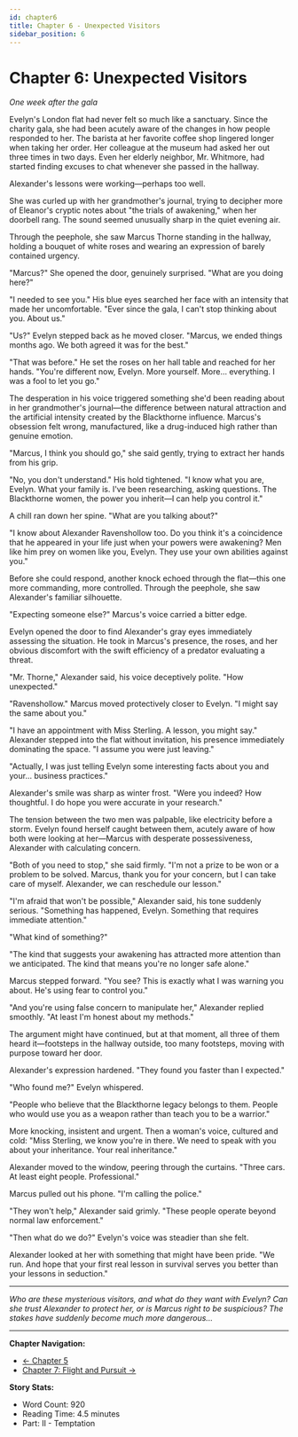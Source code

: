 ```yaml
---
id: chapter6
title: Chapter 6 - Unexpected Visitors
sidebar_position: 6
---
```


# Chapter 6: Unexpected Visitors

*One week after the gala*

Evelyn's London flat had never felt so much like a sanctuary. Since the charity gala, she had been acutely aware of the changes in how people responded to her. The barista at her favorite coffee shop lingered longer when taking her order. Her colleague at the museum had asked her out three times in two days. Even her elderly neighbor, Mr. Whitmore, had started finding excuses to chat whenever she passed in the hallway.

Alexander's lessons were working—perhaps too well.

She was curled up with her grandmother's journal, trying to decipher more of Eleanor's cryptic notes about "the trials of awakening," when her doorbell rang. The sound seemed unusually sharp in the quiet evening air.

Through the peephole, she saw Marcus Thorne standing in the hallway, holding a bouquet of white roses and wearing an expression of barely contained urgency.

"Marcus?" She opened the door, genuinely surprised. "What are you doing here?"

"I needed to see you." His blue eyes searched her face with an intensity that made her uncomfortable. "Ever since the gala, I can't stop thinking about you. About us."

"Us?" Evelyn stepped back as he moved closer. "Marcus, we ended things months ago. We both agreed it was for the best."

"That was before." He set the roses on her hall table and reached for her hands. "You're different now, Evelyn. More yourself. More... everything. I was a fool to let you go."

The desperation in his voice triggered something she'd been reading about in her grandmother's journal—the difference between natural attraction and the artificial intensity created by the Blackthorne influence. Marcus's obsession felt wrong, manufactured, like a drug-induced high rather than genuine emotion.

"Marcus, I think you should go," she said gently, trying to extract her hands from his grip.

"No, you don't understand." His hold tightened. "I know what you are, Evelyn. What your family is. I've been researching, asking questions. The Blackthorne women, the power you inherit—I can help you control it."

A chill ran down her spine. "What are you talking about?"

"I know about Alexander Ravenshollow too. Do you think it's a coincidence that he appeared in your life just when your powers were awakening? Men like him prey on women like you, Evelyn. They use your own abilities against you."

Before she could respond, another knock echoed through the flat—this one more commanding, more controlled. Through the peephole, she saw Alexander's familiar silhouette.

"Expecting someone else?" Marcus's voice carried a bitter edge.

Evelyn opened the door to find Alexander's gray eyes immediately assessing the situation. He took in Marcus's presence, the roses, and her obvious discomfort with the swift efficiency of a predator evaluating a threat.

"Mr. Thorne," Alexander said, his voice deceptively polite. "How unexpected."

"Ravenshollow." Marcus moved protectively closer to Evelyn. "I might say the same about you."

"I have an appointment with Miss Sterling. A lesson, you might say." Alexander stepped into the flat without invitation, his presence immediately dominating the space. "I assume you were just leaving."

"Actually, I was just telling Evelyn some interesting facts about you and your... business practices."

Alexander's smile was sharp as winter frost. "Were you indeed? How thoughtful. I do hope you were accurate in your research."

The tension between the two men was palpable, like electricity before a storm. Evelyn found herself caught between them, acutely aware of how both were looking at her—Marcus with desperate possessiveness, Alexander with calculating concern.

"Both of you need to stop," she said firmly. "I'm not a prize to be won or a problem to be solved. Marcus, thank you for your concern, but I can take care of myself. Alexander, we can reschedule our lesson."

"I'm afraid that won't be possible," Alexander said, his tone suddenly serious. "Something has happened, Evelyn. Something that requires immediate attention."

"What kind of something?"

"The kind that suggests your awakening has attracted more attention than we anticipated. The kind that means you're no longer safe alone."

Marcus stepped forward. "You see? This is exactly what I was warning you about. He's using fear to control you."

"And you're using false concern to manipulate her," Alexander replied smoothly. "At least I'm honest about my methods."

The argument might have continued, but at that moment, all three of them heard it—footsteps in the hallway outside, too many footsteps, moving with purpose toward her door.

Alexander's expression hardened. "They found you faster than I expected."

"Who found me?" Evelyn whispered.

"People who believe that the Blackthorne legacy belongs to them. People who would use you as a weapon rather than teach you to be a warrior."

More knocking, insistent and urgent. Then a woman's voice, cultured and cold: "Miss Sterling, we know you're in there. We need to speak with you about your inheritance. Your real inheritance."

Alexander moved to the window, peering through the curtains. "Three cars. At least eight people. Professional."

Marcus pulled out his phone. "I'm calling the police."

"They won't help," Alexander said grimly. "These people operate beyond normal law enforcement."

"Then what do we do?" Evelyn's voice was steadier than she felt.

Alexander looked at her with something that might have been pride. "We run. And hope that your first real lesson in survival serves you better than your lessons in seduction."

---

*Who are these mysterious visitors, and what do they want with Evelyn? Can she trust Alexander to protect her, or is Marcus right to be suspicious? The stakes have suddenly become much more dangerous...*

---

**Chapter Navigation:**
- [← Chapter 5](../part1/chapter5)
- [Chapter 7: Flight and Pursuit →](chapter7)

**Story Stats:**
- Word Count: 920
- Reading Time: 4.5 minutes
- Part: II - Temptation
